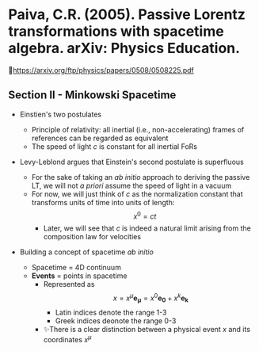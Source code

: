 # Paiva, C.R. (2005). Passive Lorentz transformations with spacetime algebra. arXiv: Physics Education.
🔗https://arxiv.org/ftp/physics/papers/0508/0508225.pdf

## Section II - Minkowski Spacetime
- Einstien's two postulates
  - Principle of relativity: all inertial (i.e., non-accelerating) frames of references can be regarded as equivalent 
  - The speed of light $c$ is constant for all inertial FoRs

- Levy-Leblond argues that Einstein's second postulate is superfluous  
  - For the sake of taking an _ab initio_ approach to deriving the passive LT, we will not _a priori_ assume the speed of light in a vacuum
  - For now, we will just think of $c$ as the normalization constant that transforms units of time into units of length:
    $$x^0 = ct$$
    - Later, we will see that $c$ is indeed a natural limit arising from the composition law for velocities      
- Building a concept of spacetime _ab initio_  
  - Spacetime = 4D continuum
  - **Events** = points in spacetime
    - Represented as $$x=x^\mu\mathbf{e_\mu}=x^0\mathbf{e_0}+x^k\mathbf{e_k}$$
      - Latin indices denote the range 1-3
      - Greek indices deonote the range 0-3
    - ✨There is a clear distinction between a physical event $x$ and its coordinates $x^\mu$  
